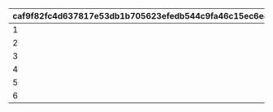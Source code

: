 |caf9f82fc4d637817e53db1b705623efedb544c9fa46c15ec6e85226c9f9424e|6fca6c0b88f8f798ec7e731859015e135becb42e1ec0fd530bcdc984d1cc5b6e|1b114faa8ac6ac0f89daf9430e8b11cbf6639ad725f9abecddd93b3212f19fda|545ff91543be073921df7d6b48734ed73ba9d94c6d6fdbbe94ef96a989472ce4|89ea61e1609b0f8812766ebed2c4bae285d6cc1707dacc5a7535fbf2a11845a0|
| --- | --- | --- | --- | --- |
|1|1|300|1|1|
|2|2|600|1|1|
|3|3|900|1|1|
|4|1|300|2|1|
|5|2|600|2|1|
|6|3|900|2|1|